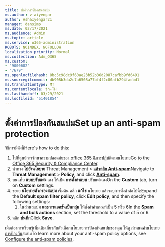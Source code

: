 ```yaml
---
title: ตั้งค่าการป้องกันสแปม
ms.author: v-aiyengar
author: AshaIyengar21
manager: dansimp
ms.date: 02/17/2021
ms.audience: Admin
ms.topic: article
ms.service: o365-administration
ROBOTS: NOINDEX, NOFOLLOW
localization_priority: Normal
ms.collection: Adm_O365
ms.custom:
- "9000682"
- "7679"
ms.openlocfilehash: 8bc5c98dc9f60ae23b52b36d2087cafbb9fd6491
ms.sourcegitcommit: db908b3da2c7a6508a77bf4f2c80afb294fadbd1
ms.translationtype: MT
ms.contentlocale: th-TH
ms.lasthandoff: 03/29/2021
ms.locfileid: "51401854"
---
```

# <a name="set-up-an-anti-spam-protection"></a><span data-ttu-id="8d5f6-102">ตั้งค่าการป้องกันสแปม</span><span class="sxs-lookup"><span data-stu-id="8d5f6-102">Set up an anti-spam protection</span></span>

<span data-ttu-id="8d5f6-103">วิธีการมีดังนี้</span><span class="sxs-lookup"><span data-stu-id="8d5f6-103">Here's how to do this:</span></span>

1. <span data-ttu-id="8d5f6-104">ไปที่ศูนย์การรักษา[ความปลอดภัยของ office 365 &การปฏิบัติตามนโยบาย](https://go.microsoft.com/fwlink/p/?linkid=2077143)</span><span class="sxs-lookup"><span data-stu-id="8d5f6-104">Go to the [Office 365 Security & Compliance Center](https://go.microsoft.com/fwlink/p/?linkid=2077143).</span></span>
1. <span data-ttu-id="8d5f6-105">นําทาง **ไปยังนโยบาย** Threat Management  >  **[แล้วคลิก Anti-spam](https://go.microsoft.com/fwlink/p/?linkid=2077143)**</span><span class="sxs-lookup"><span data-stu-id="8d5f6-105">Navigate to **Threat Management** > **Policy**, and click **[Anti-spam](https://go.microsoft.com/fwlink/p/?linkid=2077143)**.</span></span>
1. <span data-ttu-id="8d5f6-106">บนแท็บ **แบบปรับแต่ง** เอง ให้เปิด **การตั้งค่าแบบ** ปรับแต่งเอง</span><span class="sxs-lookup"><span data-stu-id="8d5f6-106">On the **Custom** tab, turn on **Custom** settings.</span></span>
1. <span data-ttu-id="8d5f6-107">ขยาย **นโยบายตัวกรองสแปม** เริ่มต้น คลิก **แก้ไข** นโยบาย แล้วระบุการตั้งค่าต่อไปนี้:</span><span class="sxs-lookup"><span data-stu-id="8d5f6-107">Expand the **Default spam filter policy**,  click **Edit policy**, and then specify the following settings:</span></span>
    1. <span data-ttu-id="8d5f6-108">ในส่วนสแปม **และการแอคชันเป็นกลุ่ม** ให้ตั้งค่าค่าเกณฑ์เป็น 5 หรือ 6</span><span class="sxs-lookup"><span data-stu-id="8d5f6-108">In the **Spam and bulk actions** section, set the threshold to a value of 5 or 6.</span></span>
1. <span data-ttu-id="8d5f6-109">คลิก **บันทึก**</span><span class="sxs-lookup"><span data-stu-id="8d5f6-109">Click **Save**.</span></span>

<span data-ttu-id="8d5f6-110">เมื่อต้องการเรียนรู้เพิ่มเติมเกี่ยวกับตัวเลือกนโยบายการป้องกันสแปมของคุณ [ให้ดู กําหนดค่านโยบายการป้องกัน](https://go.microsoft.com/fwlink/?linkid=2092051)สแปม</span><span class="sxs-lookup"><span data-stu-id="8d5f6-110">To learn more about your anti-spam policy options, see [Configure the anti-spam policies](https://go.microsoft.com/fwlink/?linkid=2092051).</span></span>
